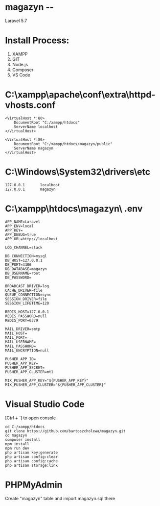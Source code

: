 # magazyn --
Laravel 5.7

# Install Process:
1. XAMPP
2. GIT
3. Node.js
4. Composer
5. VS Code

# C:\xampp\apache\conf\extra\httpd-vhosts.conf

```
<VirtualHost *:80>
    DocumentRoot "C:/xampp/htdocs"  
    ServerName localhost
</VirtualHost>
```

```
<VirtualHost *:80>
    DocumentRoot "C:/xampp/htdocs/magazyn/public"
    ServerName magazyn
</VirtualHost>
```

# C:\Windows\System32\drivers\etc

```
127.0.0.1       localhost
127.0.0.1       magazyn
```

# C:\xampp\htdocs\magazyn\ .env
```
APP_NAME=Laravel
APP_ENV=local
APP_KEY=
APP_DEBUG=true
APP_URL=http://localhost

LOG_CHANNEL=stack

DB_CONNECTION=mysql
DB_HOST=127.0.0.1
DB_PORT=3306
DB_DATABASE=magazyn
DB_USERNAME=root
DB_PASSWORD=

BROADCAST_DRIVER=log
CACHE_DRIVER=file
QUEUE_CONNECTION=sync
SESSION_DRIVER=file
SESSION_LIFETIME=120

REDIS_HOST=127.0.0.1
REDIS_PASSWORD=null
REDIS_PORT=6379

MAIL_DRIVER=smtp
MAIL_HOST=
MAIL_PORT=
MAIL_USERNAME=
MAIL_PASSWORD=
MAIL_ENCRYPTION=null

PUSHER_APP_ID=
PUSHER_APP_KEY=
PUSHER_APP_SECRET=
PUSHER_APP_CLUSTER=mt1

MIX_PUSHER_APP_KEY="${PUSHER_APP_KEY}"
MIX_PUSHER_APP_CLUSTER="${PUSHER_APP_CLUSTER}"
```

# Visual Studio Code

[Ctrl + `] to open console

```
cd C:/xampp/htdocs
git clone https://github.com/bartoszcholewa/magazyn.git
cd magazyn
composer install
npm install
npm run dev
php artisan key:generate
php artisan config:clear
php artisan config:cache
php artisan storage:link
```

# PHPMyAdmin

Create "magazyn" table and import magazyn.sql there
